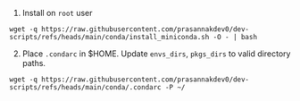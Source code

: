 1. Install on `root` user
```
wget -q https://raw.githubusercontent.com/prasannakdev0/dev-scripts/refs/heads/main/conda/install_miniconda.sh -O - | bash
```

2. Place `.condarc` in $HOME. Update `envs_dirs`, `pkgs_dirs` to valid directory paths.
```
wget -q https://raw.githubusercontent.com/prasannakdev0/dev-scripts/refs/heads/main/conda/.condarc -P ~/
```